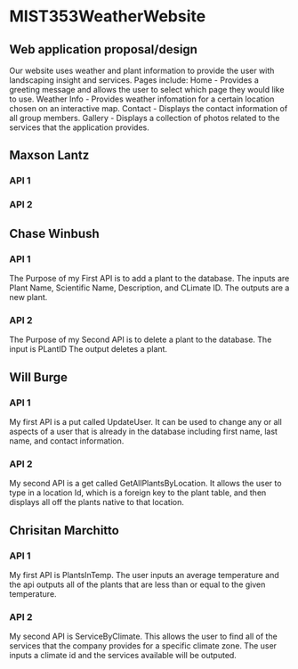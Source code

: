 # MIST353WeatherWebsite

## Web application proposal/design 
Our website uses weather and plant information to provide the user with landscaping insight and services.
Pages include:
Home - Provides a greeting message and allows the user to select which page they would like to use.
Weather Info - Provides weather infomation for a certain location chosen on an interactive map.
Contact - Displays the contact information of all group members.
Gallery - Displays a collection of photos related to the services that the application provides.

## Maxson Lantz
### API 1

### API 2
 

## Chase Winbush
### API 1
The Purpose of my First API is to add a plant to the database.
The inputs are Plant Name, Scientific Name, Description, and CLimate ID.
The outputs are a new plant.
### API 2
The Purpose of my Second API is to delete a plant to the database.
The input is PLantID
The output deletes a plant.

## Will Burge
### API 1
My first API is a put called UpdateUser. It can be used to change any or all aspects of a user that is already in the database including first name, last name, and contact information.

### API 2
My second API is a get called GetAllPlantsByLocation. It allows the user to type in a location Id, which is a foreign key to the plant table, and then displays all off the plants native to that location.

## Chrisitan Marchitto
### API 1
My first API is PlantsInTemp. The user inputs an average temperature and the api outputs all of the plants that are less than or equal to the given temperature.
### API 2
My second API is ServiceByClimate. This allows the user to find all of the services that the company provides for a specific climate zone. The user inputs a climate id and the services available will be outputed.

